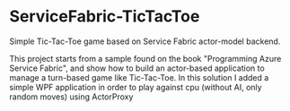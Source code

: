 # ServiceFabric-TicTacToe
Simple Tic-Tac-Toe game based on Service Fabric actor-model backend.

This project starts from a sample found on the book "Programming Azure Service Fabric", and show how to build an actor-based application to manage a turn-based game like Tic-Tac-Toe.
In this solution I added a simple WPF application in order to play against cpu (without AI, only random moves) using ActorProxy

  
